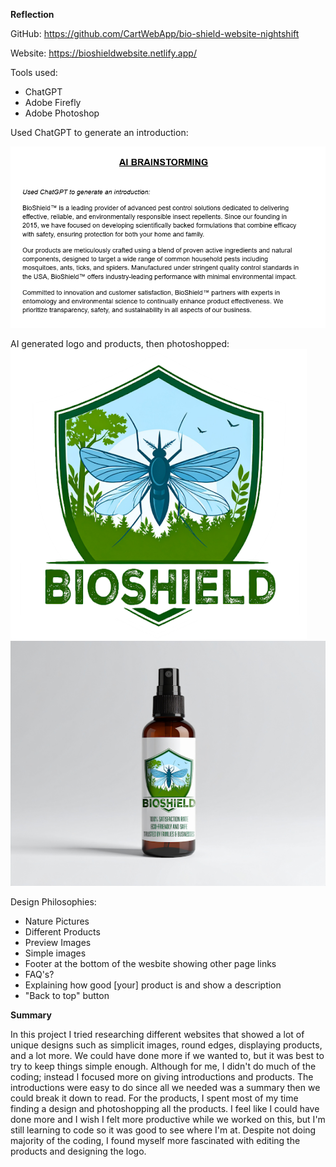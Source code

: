 **Reflection**


GitHub:
https://github.com/CartWebApp/bio-shield-website-nightshift 

Website:
https://bioshieldwebsite.netlify.app/

Tools used:
- ChatGPT
- Adobe Firefly
- Adobe Photoshop

Used ChatGPT to generate an introduction:

<img src="graphics/reference.png">

AI generated logo and products, then photoshopped:
<img src="graphics/front-page/Logo.png">
<img src="graphics/products/product1.png">

Design Philosophies:


- Nature Pictures
- Different Products
- Preview Images
- Simple images
- Footer at the bottom of the wesbite showing other page links
- FAQ's?
- Explaining how good [your] product is and show a description
- "Back to top" button


**Summary**

In this project I tried researching different websites that showed a lot of unique designs such as simplicit images, round edges, displaying products, and a lot more. We could have done more if we wanted to, but it was best to try to keep things simple enough. Although for me, I didn't do much of the coding; instead I focused more on giving introductions and products. The introductions were easy to do since all we needed was a summary then we could break it down to read. For the products, I spent most of my time finding a design and photoshopping all the products. I feel like I could have done more and I wish I felt more productive while we worked on this, but I'm still learning to code so it was good to see where I'm at. Despite not doing majority of the coding, I found myself more fascinated with editing the products and designing the logo. 